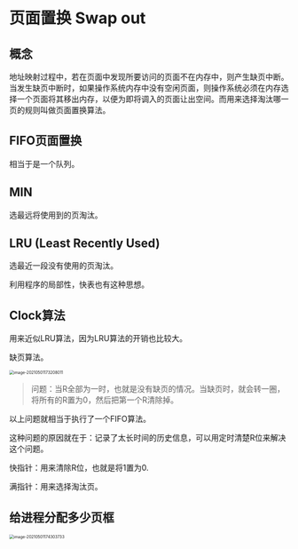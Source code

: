 # 页面置换 Swap out

## 概念

地址映射过程中，若在页面中发现所要访问的页面不在内存中，则产生缺页中断。当发生缺页中断时，如果操作系统内存中没有空闲页面，则操作系统必须在内存选择一个页面将其移出内存，以便为即将调入的页面让出空间。而用来选择淘汰哪一页的规则叫做页面置换算法。

## FIFO页面置换

相当于是一个队列。



## MIN

选最远将使用到的页淘汰。



## LRU (Least Recently Used)

选最近一段没有使用的页淘汰。

利用程序的局部性，快表也有这种思想。



## Clock算法 

用来近似LRU算法，因为LRU算法的开销也比较大。

缺页算法。

<img src="https://cdn.jsdelivr.net/gh/yanzhenxing123/blogImg@master/typora202105/01/173208-711360.png" alt="image-20210501173208011" style="zoom:50%;" />

> 问题：当R全部为一时，也就是没有缺页的情况。当缺页时，就会转一圈，将所有的R置为0，然后把第一个R清除掉。

以上问题就相当于执行了一个FIFO算法。

这种问题的原因就在于：记录了太长时间的历史信息，可以用定时清楚R位来解决这个问题。

快指针：用来清除R位，也就是将1置为0.

满指针：用来选择淘汰页。



## 给进程分配多少页框

<img src="https://cdn.jsdelivr.net/gh/yanzhenxing123/blogImg@master/typora202105/01/174304-58512.png" alt="image-20210501174303733" style="zoom:50%;" />